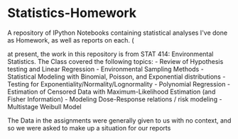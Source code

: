 # Statistics-Homework
A repository of IPython Notebooks containing statistical analyses I've done as Homework, as well as reports on each. ( 

at present, the work in this repository is from STAT 414: Environmental Statistics.
The Class covered the following topics:
    - Review of Hypothesis testing and Linear Regression
    - Environmental Sampling Methods
    - Statistical Modeling with Binomial, Poisson, and Exponential distributions
    - Testing for Exponentiality/Normality/Lognormality
    - Polynomial Regression
    - Estimation of Censored Data with Maximum-Likelihood Estimation (and Fisher Information) 
    - Modeling Dose-Response relations / risk modeling
    - Multistage Weibull Model

The Data in the assignments were generally given to us with no context, and so we were asked to make up a situation for our reports 
